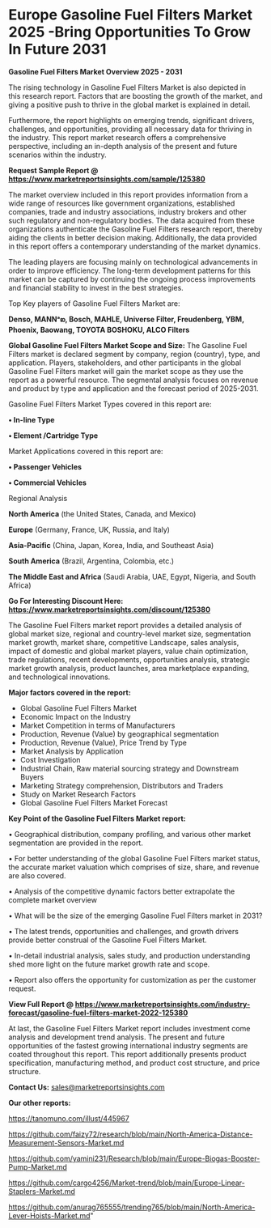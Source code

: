 # Europe Gasoline Fuel Filters Market 2025 -Bring Opportunities To Grow In Future 2031

<Strong> Gasoline Fuel Filters Market Overview 2025 - 2031</strong>

The rising technology in Gasoline Fuel Filters Market is also depicted in this research report. Factors that are boosting the growth of the market, and giving a positive push to thrive in the global market is explained in detail.

Furthermore, the report highlights on emerging trends, significant drivers, challenges, and opportunities, providing all necessary data for thriving in the industry. This report market research offers a comprehensive perspective, including an in-depth analysis of the present and future scenarios within the industry.

<strong>Request Sample Report @ <a href=https://www.marketreportsinsights.com/sample/125380>https://www.marketreportsinsights.com/sample/125380</a></strong>

The market overview included in this report provides information from a wide range of resources like government organizations, established companies, trade and industry associations, industry brokers and other such regulatory and non-regulatory bodies. The data acquired from these organizations authenticate the Gasoline Fuel Filters research report, thereby aiding the clients in better decision making. Additionally, the data provided in this report offers a contemporary understanding of the market dynamics.

The leading players are focusing mainly on technological advancements in order to improve efficiency. The long-term development patterns for this market can be captured by continuing the ongoing process improvements and financial stability to invest in the best strategies.

Top Key players of Gasoline Fuel Filters Market are:

<strong>Denso, MANNᵃఐ, Bosch, MAHLE, Universe Filter, Freudenberg, YBM, Phoenix, Baowang, TOYOTA BOSHOKU, ALCO Filters</strong>

<strong><b>Global Gasoline Fuel Filters Market Scope and Size:</b></strong>
The Gasoline Fuel Filters market is declared segment by company, region (country), type, and application. Players, stakeholders, and other participants in the global Gasoline Fuel Filters market will gain the market scope as they use the report as a powerful resource. The segmental analysis focuses on revenue and product by type and application and the forecast period of 2025-2031.

Gasoline Fuel Filters Market Types covered in this report are:

<strong>• In-line Type

• Element /Cartridge Type</strong>

Market Applications covered in this report are:

<strong>• Passenger Vehicles

• Commercial Vehicles</strong> 

Regional Analysis

<strong>North America</strong> (the United States, Canada, and Mexico)

<strong>Europe</strong> (Germany, France, UK, Russia, and Italy)

<strong>Asia-Pacific</strong> (China, Japan, Korea, India, and Southeast Asia)

<strong>South America</strong> (Brazil, Argentina, Colombia, etc.)

<strong>The Middle East and Africa</strong> (Saudi Arabia, UAE, Egypt, Nigeria, and South Africa)

<strong>Go For Interesting Discount Here: <a href=https://www.marketreportsinsights.com/discount/125380>https://www.marketreportsinsights.com/discount/125380</a></strong>

The Gasoline Fuel Filters market report provides a detailed analysis of global market size, regional and country-level market size, segmentation market growth, market share, competitive Landscape, sales analysis, impact of domestic and global market players, value chain optimization, trade regulations, recent developments, opportunities analysis, strategic market growth analysis, product launches, area marketplace expanding, and technological innovations.

<strong><b>Major factors covered in the report:</b></strong>
<ul>
  <li>Global Gasoline Fuel Filters Market </li>
  <li>Economic Impact on the Industry</li>
  <li>Market Competition in terms of Manufacturers</li>
  <li>Production, Revenue (Value) by geographical segmentation</li>
  <li>Production, Revenue (Value), Price Trend by Type</li>
  <li>Market Analysis by Application</li>
  <li>Cost Investigation</li>
  <li>Industrial Chain, Raw material sourcing strategy and Downstream Buyers</li>
  <li>Marketing Strategy comprehension, Distributors and Traders</li>
  <li>Study on Market Research Factors</li>
  <li>Global Gasoline Fuel Filters Market Forecast</li>
</ul>

<strong><b>Key Point of the Gasoline Fuel Filters Market report:</b></strong>

• Geographical distribution, company profiling, and various other market segmentation are provided in the report.

• For better understanding of the global Gasoline Fuel Filters market status, the accurate market valuation which comprises of size, share, and revenue are also covered.

• Analysis of the competitive dynamic factors better extrapolate the complete market overview

• What will be the size of the emerging Gasoline Fuel Filters market in 2031?

• The latest trends, opportunities and challenges, and growth drivers provide better construal of the Gasoline Fuel Filters Market.

• In-detail industrial analysis, sales study, and production understanding shed more light on the future market growth rate and scope.

• Report also offers the opportunity for customization as per the customer request.

<strong><b>View Full Report @ <a href=https://www.marketreportsinsights.com/industry-forecast/gasoline-fuel-filters-market-2022-125380>https://www.marketreportsinsights.com/industry-forecast/gasoline-fuel-filters-market-2022-125380</a></b></strong>


At last, the Gasoline Fuel Filters Market report includes investment come analysis and development trend analysis. The present and future opportunities of the fastest growing international industry segments are coated throughout this report. This report additionally presents product specification, manufacturing method, and product cost structure, and price structure.

<strong>Contact Us:</strong>
sales@marketreportsinsights.com

<strong>Our other reports:</strong>

<a href=https://tanomuno.com/illust/445967>https://tanomuno.com/illust/445967</a>

<a href=https://github.com/faizy72/research/blob/main/North-America-Distance-Measurement-Sensors-Market.md>https://github.com/faizy72/research/blob/main/North-America-Distance-Measurement-Sensors-Market.md</a>

<a href=https://github.com/yamini231/Research/blob/main/Europe-Biogas-Booster-Pump-Market.md>https://github.com/yamini231/Research/blob/main/Europe-Biogas-Booster-Pump-Market.md</a>

<a href=https://github.com/cargo4256/Market-trend/blob/main/Europe-Linear-Staplers-Market.md>https://github.com/cargo4256/Market-trend/blob/main/Europe-Linear-Staplers-Market.md</a>

<a href=https://github.com/anurag765555/trending765/blob/main/North-America-Lever-Hoists-Market.md>https://github.com/anurag765555/trending765/blob/main/North-America-Lever-Hoists-Market.md</a>"
